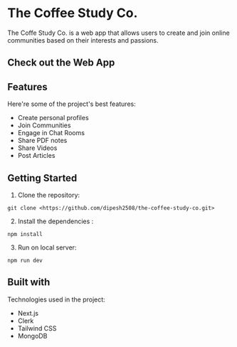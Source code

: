 
# The Coffee Study Co.

The Coffe Study Co. is a web app that allows users to create and join online communities based on their interests and passions.


## Check out the Web App
## Features
Here're some of the project's best features:

- Create personal profiles
- Join Communities
- Engage in Chat Rooms
- Share PDF notes
- Share Videos
- Post Articles

## Getting Started

1. Clone the repository:

```
git clone <https://github.com/dipesh2508/the-coffee-study-co.git>
```

2. Install the dependencies :

```
npm install
```

3. Run on local server:

```
npm run dev
```

## Built with 
Technologies used in the project:

- Next.js
- Clerk
- Tailwind CSS
- MongoDB
